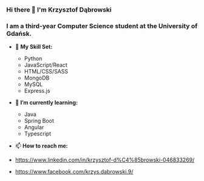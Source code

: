 ### Hi there 👋 I'm Krzysztof Dąbrowski 
### I am a third-year Computer Science student at the University of Gdańsk.


- 🔭 **My Skill Set:**
  - Python
  - JavaScript/React
  - HTML/CSS/SASS
  - MongoDB
  - MySQL
  - Express.js

- 🌱 **I’m currently learning:**
  - Java
  - Spring Boot
  - Angular
  - Typescript
- 📫 **How to reach me:**
- https://www.linkedin.com/in/krzysztof-d%C4%85browski-046833269/
- https://www.facebook.com/krzys.dabrowski.9/

